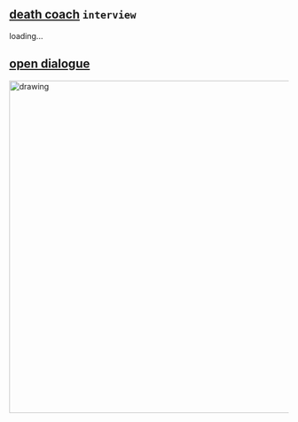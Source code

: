 ## [death coach](https://linktr.ee/theotherside.deathcoach)   `interview`  
loading...

## [open dialogue](https://etherpad.wikimedia.org/p/fLhhX-gQcpsCZCb0Ckj3)     



<img src="../poster.gif" alt="drawing" width="600" />  

